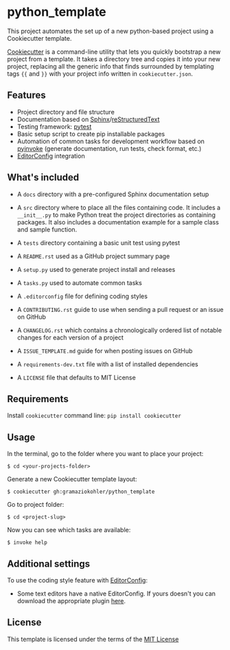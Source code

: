 # python_template

This project automates the set up of a new python-based project using a Cookiecutter template.

[Cookiecutter](https://cookiecutter.readthedocs.io/en/latest/readme.html#) is a command-line utility that lets you quickly bootstrap a new project from a template. It takes a directory tree and copies it into your new project, replacing all the generic info that finds surrounded by templating tags `{{` and `}}` with your project info written in `cookiecutter.json`.

## Features

* Project directory and file structure
* Documentation based on [Sphinx](http://www.sphinx-doc.org/en/master/)/[reStructuredText](http://docutils.sourceforge.net/rst.html)
* Testing framework: [pytest](https://docs.pytest.org/en/latest/)
* Basic setup script to create pip installable packages
* Automation of common tasks for development workflow based on [pyinvoke](http://www.pyinvoke.org/) (generate documentation, run tests, check format, etc.)
* [EditorConfig](https://editorconfig.org/) integration

## What's included

* A `docs` directory with a pre-configured Sphinx documentation setup
* A `src` directory where to place all the files containing code. It includes a `__init__.py` to make Python treat the project directories as containing packages. It also includes a documentation example for a sample class and sample function.
* A `tests` directory containing a basic unit test using pytest

* A `README.rst` used as a GitHub project summary page
* A `setup.py` used to generate project install and releases
* A `tasks.py` used to automate common tasks
* A `.editorconfig` file for defining coding styles
* A `CONTRIBUTING.rst` guide to use when sending a pull request or an issue on GitHub
* A `CHANGELOG.rst` which contains a chronologically ordered list of notable changes for each version of a project
* A `ISSUE_TEMPLATE.md` guide for when posting issues on GitHub
* A `requirements-dev.txt` file with a list of installed dependencies
* A `LICENSE` file that defaults to MIT License

## Requirements

Install `cookiecutter` command line: `pip install cookiecutter`

## Usage

In the terminal, go to the folder where you want to place your project:
```
$ cd <your-projects-folder>
```

Generate a new Cookiecutter template layout:
```
$ cookiecutter gh:gramaziokohler/python_template
```

Go to project folder:

```
$ cd <project-slug>
```

Now you can see which tasks are available:

```
$ invoke help
```

## Additional settings

To use the coding style feature with [EditorConfig](https://editorconfig.org/):

* Some text editors have a native EditorConfig. If yours doesn't you can download the appropriate plugin [here](https://editorconfig.org/#download).

## License

This template is licensed under the terms of the [MIT License](/LICENSE)
